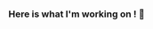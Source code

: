 ### Here is what I'm working on ! 👋

<!--
**Dulanjali-Senarathna/Dulanjali-Senarathna** is a ✨ _special_ ✨ repository because its `README.md` (this file) appears on your GitHub profile.

Here are some ideas to get you started:

- 🔭 I’m currently working on ... Agaya Holdings (Pvt) Ltd.
- 🌱 I’m currently learning ... Flutter
- 👯 I’m looking to collaborate on ... Flutter
- 🤔 I’m looking for help with ... AWS
- 💬 Ask me about ... Anything
- 📫 How to reach me: ... https://www.linkedin.com/in/dulanjali-senarathna/
- 😄 Pronouns: ... She/ Her
- ⚡ Fun fact: ... Funny Person
-->
